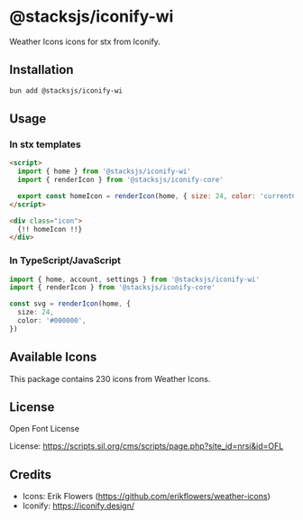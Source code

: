 # @stacksjs/iconify-wi

Weather Icons icons for stx from Iconify.

## Installation

```bash
bun add @stacksjs/iconify-wi
```

## Usage

### In stx templates

```html
<script>
  import { home } from '@stacksjs/iconify-wi'
  import { renderIcon } from '@stacksjs/iconify-core'

  export const homeIcon = renderIcon(home, { size: 24, color: 'currentColor' })
</script>

<div class="icon">
  {!! homeIcon !!}
</div>
```

### In TypeScript/JavaScript

```typescript
import { home, account, settings } from '@stacksjs/iconify-wi'
import { renderIcon } from '@stacksjs/iconify-core'

const svg = renderIcon(home, {
  size: 24,
  color: '#000000',
})
```

## Available Icons

This package contains 230 icons from Weather Icons.

## License

Open Font License

License: https://scripts.sil.org/cms/scripts/page.php?site_id=nrsi&id=OFL

## Credits

- Icons: Erik Flowers (https://github.com/erikflowers/weather-icons)
- Iconify: https://iconify.design/
